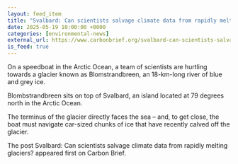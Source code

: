 ```yaml
---
layout: feed_item
title: "Svalbard: Can scientists salvage climate data from rapidly melting glaciers?"
date: 2025-05-19 10:00:00 +0000
categories: [environmental-news]
external_url: https://www.carbonbrief.org/svalbard-can-scientists-salvage-climate-data-from-rapidly-melting-glaciers/
is_feed: true
---
```


On a speedboat in the Arctic Ocean, a team of scientists are hurtling towards a glacier known as Blomstrandbreen, an 18-km-long river of blue and grey ice.



Blombstrandbreen sits on top of Svalbard, an island located at 79 degrees north in the Arctic Ocean.



The terminus of the glacier directly faces the sea – and, to get close, the boat must navigate car-sized chunks of ice that have recently calved off the glacier.




The post Svalbard: Can scientists salvage climate data from rapidly melting glaciers? appeared first on Carbon Brief.
